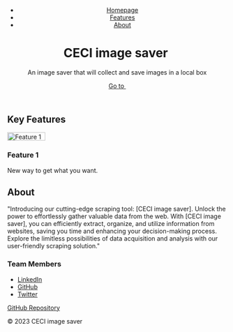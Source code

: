 <!DOCTYPE html>
<html lang="en">

<head>
    <meta charset="UTF-8">
    <meta name="viewport" content="width=device-width, initial-scale=1.0">
    <title>Ceci image saver</title>
    <link rel="stylesheet" href="styles.css"><!-- Link to your CSS file for styling -->
</head>

<body>
    <header>
        <nav>
            <ul>
                <li><a href="#homepage">Homepage</a></li>
                <li><a href="#features">Features</a></li>
                <li><a href="#about">About</a></li>
            </ul>
        </nav>
        <div class="intro">
            <h1>CECI image saver&nbsp;</h1>
            <p>An image saver that will collect and save images in a local box</p><a href="https://github.com/Dukurma/CECI-image-saver" class="button">Go to&nbsp;</a>
        </div>
    </header>
    <section id="section1">
        <h2>Key Features</h2>
        <div class="feature"><img src="about-image.jpg" alt="Feature 1" width="87" height="19">
            <h3>Feature 1</h3>
            <p>New way to get what you want.</p>
        </div><!-- Add more feature sections as needed -->
    </section>
    <section id="section2">
        <h2>About</h2>
        <p>&quot;Introducing our cutting-edge scraping tool: [CECI image saver]. Unlock the power to effortlessly gather valuable data from the web. With [CECI image saver], you can efficiently extract, organize, and utilize information from websites, saving you time and enhancing your decision-making process. Explore the limitless possibilities of data acquisition and analysis with our user-friendly scraping solution.&quot;&nbsp;</p>
        <h3>Team Members</h3>
        <ul>
            <li><a href="https://www.linkedin.com/in/barnabas-yabilsu-50504210b">LinkedIn</a></li>
            <li><a href="https://github.com/Dukurma">GitHub</a></li>
            <li><a href="https://twitter.com/IamJo_el">Twitter</a></li>
        </ul><a href="https://github.com/Dukurma/CECI-image-saver" class="button">GitHub Repository</a>
    </section><!-- Add more sections as needed -->
    <footer>
        <p>&copy; 2023 CECI image saver&nbsp;</p>
    </footer>
</body>

</html>
